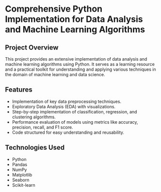 # Comprehensive Python Implementation for Data Analysis and Machine Learning Algorithms

## Project Overview
This project provides an extensive implementation of data analysis and machine learning algorithms using Python. It serves as a learning resource and a practical toolkit for understanding and applying various techniques in the domain of machine learning and data science.

## Features
- Implementation of key data preprocessing techniques.
- Exploratory Data Analysis (EDA) with visualizations.
- Step-by-step implementation of classification, regression, and clustering algorithms.
- Performance evaluation of models using metrics like accuracy, precision, recall, and F1 score.
- Code structured for easy understanding and reusability.

## Technologies Used
- Python
- Pandas
- NumPy
- Matplotlib
- Seaborn
- Scikit-learn


